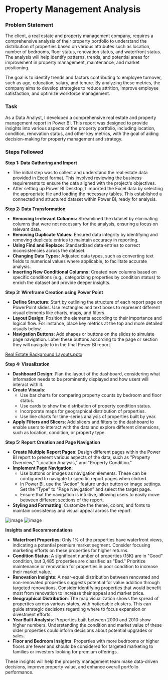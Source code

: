 # Property Management Analysis

### Problem Statement

The client, a real estate and property management company, requires a comprehensive analysis of their property portfolio to understand the distribution of properties based on various attributes such as location, number of bedrooms, floor status, renovation status, and waterfront status. The analysis will help identify patterns, trends, and potential areas for improvement in property management, maintenance, and market positioning.

The goal is to identify trends and factors contributing to employee turnover, such as age, education, salary, and tenure. By analyzing these metrics, the company aims to develop strategies to reduce attrition, improve employee satisfaction, and optimize workforce management.

### Task

As a Data Analyst, I developed a comprehensive real estate and property management report in Power BI. This report was designed to provide insights into various aspects of the property portfolio, including location, condition, renovation status, and other key metrics, with the goal of aiding decision-making for property management and strategy.

### Steps Followed

**Step 1: Data  Gathering and Import**

- The initial step was to collect and understand the real estate data provided in Excel format. This involved reviewing the business requirements to ensure the data aligned with the project's objectives.
- After setting up Power BI Desktop, I imported the Excel data by selecting the appropriate file and loading the necessary tables. This established a connected and structured dataset within Power BI, ready for analysis.

**Step 2: Data Transformation**

- **Removing Irrelevant Columns:** Streamlined the dataset by eliminating columns that were not necessary for the analysis, ensuring a focus on relevant data.
- **Removing Duplicate Values:** Ensured data integrity by identifying and removing duplicate entries to maintain accuracy in reporting.
- **Using Find and Replace:** Standardized data entries to correct inconsistencies across the dataset.
- **Changing Data Types:** Adjusted data types, such as converting text fields to numerical values where applicable, to facilitate accurate analysis.
- **Inserting New Conditional Columns:** Created new columns based on specific conditions (e.g., categorizing properties by condition status) to enrich the dataset and provide deeper insights.

**Step 3: Wireframe Creation using Power Point**

- **Define Structure**: Start by outlining the structure of each report page on PowerPoint slides. Use rectangles and text boxes to represent different visual elements like charts, maps, and filters.
- **Layout Design**: Position the elements according to their importance and logical flow. For instance, place key metrics at the top and more detailed visuals below.
- **Navigation Buttons**: Add shapes or buttons on the slides to simulate page navigation. Label these buttons according to the page or section they will navigate to in the final Power BI report.

[Real Estate Background Layouts.pptx](https://prod-files-secure.s3.us-west-2.amazonaws.com/0391df94-4734-4849-a107-fd90a40b7b76/23570d81-a69f-4ac6-85bc-295eab67d345/Real_Estate_Background_Layouts.pptx)

**Step 4: Visualization**

- **Dashboard Design**: Plan the layout of the dashboard, considering what information needs to be prominently displayed and how users will interact with it.
- **Create Visuals**:
    - Use bar charts for comparing property counts by bedroom and floor status.
    - Use cards to show the distribution of property condition status.
    - Incorporate maps for geographical distribution of properties.
    - Use line charts for time-series analysis of properties built by year.
- **Apply Filters and Slicers**: Add slicers and filters to the dashboard to enable users to interact with the data and explore different dimensions, such as location, condition, or property type.

**Step 5: Report Creation and Page Navigation**

- **Create Multiple Report Pages**: Design different pages within the Power BI report to present various aspects of the data, such as "Property Overview," "Location Analysis," and "Property Condition."
- **Implement Page Navigation**:
    - Use buttons or images as navigation elements. These can be configured to navigate to specific report pages when clicked.
    - In Power BI, use the “Action” feature under button or image settings. Set the “Type” to “Page Navigation” and select the target page.
    - Ensure that the navigation is intuitive, allowing users to easily move between different sections of the report.
- **Styling and Formatting**: Customize the theme, colors, and fonts to maintain consistency and visual appeal across the report.

![image](https://github.com/user-attachments/assets/e8590249-4a9c-4c60-bdb0-beb6457008c8)
![image](https://github.com/user-attachments/assets/28e2c2cd-9dfe-4737-9a62-166f73896633)


**Insights and Recommendations**

- **Waterfront Properties**: Only 1% of the properties have waterfront views, indicating a potential premium market segment. Consider focusing marketing efforts on these properties for higher returns.
- **Condition Status**: A significant number of properties (15K) are in "Good" condition, but 3,485 properties are classified as "Bad." Prioritize maintenance or renovation for properties in poor condition to increase their market value.
- **Renovation Insights**: A near-equal distribution between renovated and non-renovated properties suggests potential for value addition through targeted renovations. Consider identifying properties that would benefit most from renovation to increase their appeal and market price.
- **Geographical Distribution**: The map visualization shows the spread of properties across various states, with noticeable clusters. This can guide strategic decisions regarding where to focus expansion or divestment efforts.
- **Year Built Analysis**: Properties built between 2000 and 2010 show higher numbers. Understanding the condition and market value of these older properties could inform decisions about potential upgrades or sales.
- **Floor and Bedroom Insights**: Properties with more bedrooms or higher floors are fewer and should be considered for targeted marketing to families or investors looking for premium offerings.

These insights will help the property management team make data-driven decisions, improve property value, and enhance overall portfolio performance.
